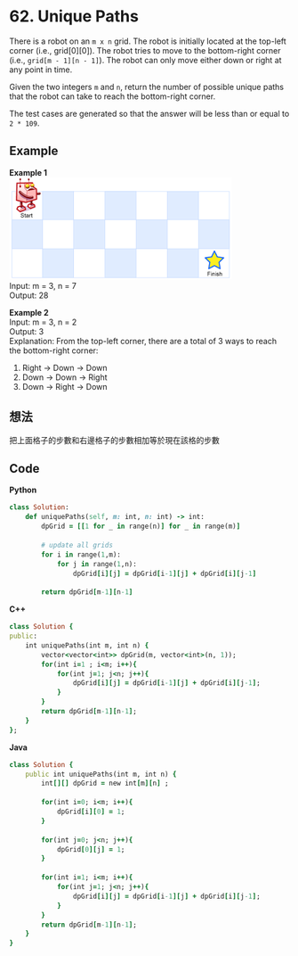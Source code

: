 # 62. Unique Paths
There is a robot on an `m x n` grid. The robot is initially located at the top-left corner (i.e., grid[0][0]). The robot tries to move to the bottom-right corner (i.e., `grid[m - 1][n - 1]`). The robot can only move either down or right at any point in time.

Given the two integers `m` and `n`, return the number of possible unique paths that the robot can take to reach the bottom-right corner.

The test cases are generated so that the answer will be less than or equal to `2 * 109`.

## Example
**Example 1**  
![Image](https://github.com/Adalyne/Leetcode/blob/0ea7eb7bfb3ba0778b9a4bb098bc2e6b82eea6c3/1D%20DP/Image/robot_maze.png)   
Input: m = 3, n = 7  
Output: 28  

**Example 2**  
Input: m = 3, n = 2  
Output: 3  
Explanation: From the top-left corner, there are a total of 3 ways to reach the bottom-right corner:  
1. Right -> Down -> Down  
2. Down -> Down -> Right  
3. Down -> Right -> Down

## 想法
把上面格子的步數和右邊格子的步數相加等於現在該格的步數  

## Code
**Python**
```ruby
class Solution:
    def uniquePaths(self, m: int, n: int) -> int:
        dpGrid = [[1 for _ in range(n)] for _ in range(m)]      

        # update all grids
        for i in range(1,m):
            for j in range(1,n):
                dpGrid[i][j] = dpGrid[i-1][j] + dpGrid[i][j-1]
        
        return dpGrid[m-1][n-1]
```
**C++**
```ruby
class Solution {
public:
    int uniquePaths(int m, int n) {
        vector<vector<int>> dpGrid(m, vector<int>(n, 1));
        for(int i=1 ; i<m; i++){
            for(int j=1; j<n; j++){
                dpGrid[i][j] = dpGrid[i-1][j] + dpGrid[i][j-1];
            }
        }
        return dpGrid[m-1][n-1];
    }
};
```
**Java**
```ruby
class Solution {
    public int uniquePaths(int m, int n) {
        int[][] dpGrid = new int[m][n] ;

        for(int i=0; i<m; i++){
            dpGrid[i][0] = 1;
        }

        for(int j=0; j<n; j++){
            dpGrid[0][j] = 1;
        }

        for(int i=1; i<m; i++){
            for(int j=1; j<n; j++){
                dpGrid[i][j] = dpGrid[i-1][j] + dpGrid[i][j-1];
            }
        }
        return dpGrid[m-1][n-1];
    }
}
```
